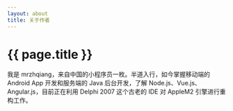 ```yaml
---
layout: about
title: 关于作者
---
```


# {{ page.title }}
我是 mrzhqiang，来自中国的小程序员一枚。半道入行，如今掌握移动端的 Android App 开发和服务端的 Java 后台开发，了解 Node.js、Vue.js、Angular.js，目前正在利用 Delphi 2007 这个古老的 IDE 对 AppleM2 引擎进行重构工作。